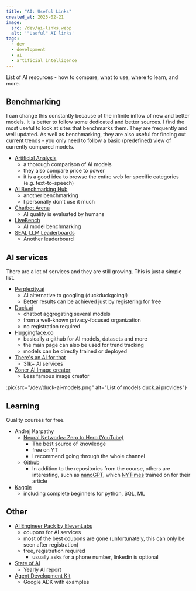 ```yaml
---
title: "AI: Useful Links"
created_at: 2025-02-21
image:
  src: /dev/ai-links.webp
  alt: '"Useful" AI links'
tags:
  - dev
  - development
  - ai
  - artificial intelligence
---
```


List of AI resources - how to compare, what to use, where to learn, and more.

## Benchmarking

I can change this constantly because of the infinite inflow of new and better models. It is better to follow some dedicated and better sources. I find the most useful to look at sites that benchmarks them. They are frequently and well updated. As well as benchmarking, they are also useful for finding out current trends - you only need to follow a basic (predefined) view of currently compared models.

- [Artificial Analysis](https://artificialanalysis.ai/)
  - a thorough comparison of AI models
  - they also compare price to power
  - it is a good idea to browse the entire web for specific categories (e.g. text-to-speech)
- [AI Benchmarking Hub](https://epoch.ai/data/ai-benchmarking-dashboard)
  - another benchmarking
  - I personally don't use it much
- [Chatbot Arena](https://lmarena.ai/)
  - AI quality is evaluated by humans
- [LiveBench](https://livebench.ai)
  - AI model benchmarking
- [SEAL LLM Leaderboards](https://scale.com/leaderboard)
  - Another leaderboard

## AI services

There are a lot of services and they are still growing. This is just a simple list.

- [Perplexity.ai](https://www.perplexity.ai/)
  - AI alternative to googling (duckduckgoing!)
  - Better results can be achieved just by registering for free
- [Duck.ai](https://duck.ai/)
  - chatbot aggregating several models
  - from a well-known privacy-focused organization
  - no registration required
- [Huggingface.co](https://huggingface.co/models)
  - basically a github for AI models, datasets and more
  - the main page can also be used for trend tracking
  - models can be directly trained or deployed
- [There's an AI for that](https://theresanaiforthat.com/)
  - 31k+ AI services
- [Zoner AI Image creator](https://zonerai.com/en/image-creator)
  - Less famous image creator

:pic{src="/dev/duck-ai-models.png" alt="List of models duck.ai provides"}

## Learning

Quality courses for free.

- Andrej Karpathy
  - [Neural Networks: Zero to Hero (YouTube)](https://youtube.com/playlist?list=PLAqhIrjkxbuWI23v9cThsA9GvCAUhRvKZ)
    - The best source of knowledge
    - free on YT
    - I recommend going through the whole channel
  - [Github](https://github.com/karpathy)
    - In addition to the repositories from the course, others are interesting, such as [nanoGPT](https://github.com/karpathy/nanoGPT), which [NYTimes](https://www.nytimes.com/interactive/2023/04/26/upshot/gpt-from-scratch.html) trained on for their article
- [Kaggle](https://www.kaggle.com/learn)
  - including complete beginners for python, SQL, ML

## Other

- [AI Engineer Pack by ElevenLabs](https://www.aiengineerpack.com/)
  - coupons for AI services
  - most of the best coupons are gone (unfortunately, this can only be seen after registration)
  - free, registration required
    - usually asks for a phone number, linkedin is optional
- [State of AI](https://www.stateof.ai/)
  - Yearly AI report
- [Agent Development Kit](https://google.github.io/adk-docs/)
  - Google ADK with examples
